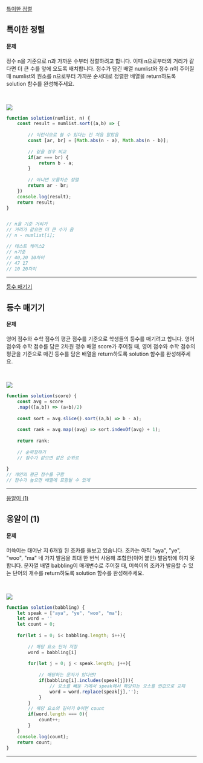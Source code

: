 [특이한 정렬](https://school.programmers.co.kr/learn/courses/30/lessons/120880)
## 특이한 정렬
#### 문제
정수 n을 기준으로 n과 가까운 수부터 정렬하려고 합니다. 이때 n으로부터의 거리가 같다면 더 큰 수를 앞에 오도록 배치합니다. 정수가 담긴 배열 numlist와 정수 n이 주어질 때 numlist의 원소를 n으로부터 가까운 순서대로 정렬한 배열을 return하도록 solution 함수를 완성해주세요.

<br/>

![](https://velog.velcdn.com/images/jkang4531/post/224a0334-b3c6-4e7f-9452-004eac558d8f/image.png)

```javascript
function solution(numlist, n) {
    const result = numlist.sort((a,b) => {
       
        // 이런식으로 쓸 수 있다는 건 처음 알았음
        const [ar, br] = [Math.abs(n - a), Math.abs(n - b)];
       
        // 같을 경우 비교
        if(ar === br) {
            return b - a;
        }
       
        // 아니면 오름차순 정렬
        return ar - br;
    })
    console.log(result);
    return result;
}


// n을 기준 거리가
// 거리가 같으면 더 큰 수가 옴
// n - numlist[i];

// 테스트 케이스2
// n기준
// 40,20 10차이
// 47 17
// 10 20차이
```
---
[등수 매기기](https://school.programmers.co.kr/learn/courses/30/lessons/120882)
## 등수 매기기
#### 문제
영어 점수와 수학 점수의 평균 점수를 기준으로 학생들의 등수를 매기려고 합니다. 영어 점수와 수학 점수를 담은 2차원 정수 배열 score가 주어질 때, 영어 점수와 수학 점수의 평균을 기준으로 매긴 등수를 담은 배열을 return하도록 solution 함수를 완성해주세요.

<br/>

![](https://velog.velcdn.com/images/jkang4531/post/8a63f7ba-d766-4eeb-b1c8-d666b3a5af56/image.png)

```javascript
function solution(score) {
    const avg = score
    .map(([a,b]) => (a+b)/2)
    
    const sort = avg.slice().sort((a,b) => b - a);
    
    const rank = avg.map((avg) => sort.indexOf(avg) + 1);
    
    return rank;
    
    // 순위정하기
    // 점수가 같으면 같은 순위로
    
}
// 개인의 평균 점수를 구함
// 점수가 높으면 배열에 포함될 수 있게
```
---
[옹알이 (1)](https://school.programmers.co.kr/learn/courses/30/lessons/120956)
## 옹알이 (1)
#### 문제
머쓱이는 태어난 지 6개월 된 조카를 돌보고 있습니다. 조카는 아직 "aya", "ye", "woo", "ma" 네 가지 발음을 최대 한 번씩 사용해 조합한(이어 붙인) 발음밖에 하지 못합니다. 문자열 배열 babbling이 매개변수로 주어질 때, 머쓱이의 조카가 발음할 수 있는 단어의 개수를 return하도록 solution 함수를 완성해주세요.

<br/>

![](https://velog.velcdn.com/images/jkang4531/post/61ee65ef-0a86-4aef-92e2-c018f3449498/image.png)

```javascript
function solution(babbling) {
    let speak = ["aya", "ye", "woo", "ma"];
    let word = ''
    let count = 0;
    
    for(let i = 0; i< babbling.length; i++){
        
        // 해당 요소 단어 저장
        word = babbling[i]
        
        for(let j = 0; j < speak.length; j++){
            
            // 해당하는 문자가 있다면?
            if(babbling[i].includes(speak[j])){
                // 요소를 빼둔 거에서 speak에서 해당되는 요소를 빈값으로 교체
                word = word.replace(speak[j],'');
            } 
        }
        // 해당 요소의 길이가 0이면 count
        if(word.length === 0){
            count++;
        }
    }
    console.log(count);
    return count;
}
```
---
